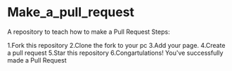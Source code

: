 # Make_a_pull_request
A repository to teach how to make a Pull Request
Steps:

1.Fork this repository
2.Clone the fork to your pc
3.Add your page.
4.Create a pull request
5.Star this repository
6.Congartulations! You've successfully made a Pull Request
